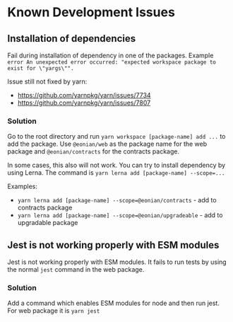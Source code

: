 # Known Development Issues

## Installation of dependencies

Fail during installation of dependency in one of the packages.
Example `error An unexpected error occurred: "expected workspace package to exist for \"yargs\"".`

Issue still not fixed by yarn:

* https://github.com/yarnpkg/yarn/issues/7734
* https://github.com/yarnpkg/yarn/issues/7807

### Solution

Go to the root directory and run `yarn workspace [package-name] add ...` to add the package. Use `@eonian/web` as the package name for the web package and `@eonian/contracts` for the contracts package.

In some cases, this also will not work. You can try to install dependency by using Lerna. The command is `yarn lerna add [package-name] --scope=...`

Examples:

* `yarn lerna add [package-name] --scope=@eonian/contracts` - add to contracts package
* `yarn lerna add [package-name] --scope=@eonian/upgradeable` - add to upgradable package

## Jest is not working properly with ESM modules

Jest is not working properly with ESM modules. It fails to run tests by using the normal `jest` command in the web package.

### Solution

Add a command which enables ESM modules for node and then run jest. For web package it is `yarn jest`
